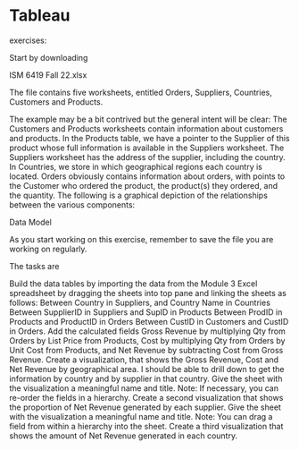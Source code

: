 # Tableau
exercises:



Start by downloading

ISM 6419 Fall 22.xlsx

The file contains five worksheets, entitled Orders, Suppliers, Countries, Customers and Products.

The example may be a bit contrived but the general intent will be clear: The Customers and Products worksheets contain information about customers and products.  In the Products table, we have a pointer to the Supplier of this product whose full information is available in the Suppliers worksheet.  The Suppliers worksheet has the address of the supplier, including the country.  In Countries, we store in which geographical regions each country is located.  Orders obviously contains information about orders, with points to the Customer who ordered the product, the product(s) they ordered, and the quantity.  The following is a graphical depiction of the relationships between the various components:

Data Model

As you start working on this exercise, remember to save the file you are working on regularly.

The tasks are 

Build the data tables by importing the data from the Module 3 Excel spreadsheet by dragging the sheets into top pane and linking the sheets as follows:
Between Country in Suppliers, and Country Name in Countries
Between SupplierID in Suppliers and SupID in Products
Between ProdID in Products and ProductID in Orders
Between CustID in Customers and CustID in Orders.
Add the calculated fields Gross Revenue by multiplying Qty from Orders  by List Price from Products, Cost by multiplying Qty from Orders by Unit Cost from Products, and Net Revenue by subtracting Cost from Gross Revenue.
Create a visualization, that shows the Gross Revenue, Cost and Net Revenue by geographical area.  I should be able to drill down to get the information by country and by supplier in that country.  Give the sheet with the visualization a meaningful name and title.  Note: If necessary, you can re-order the fields in a hierarchy.
Create a second visualization that shows the proportion of Net Revenue generated by each supplier.  Give the sheet with the visualization a meaningful name and title.  Note: You can drag a field from within a hierarchy into the sheet.
Create a third visualization that shows the amount of Net Revenue generated in each country.
